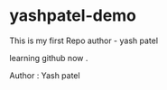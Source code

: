 # yashpatel-demo
This is my first Repo
author - yash patel 

learning github now .

Author : Yash patel